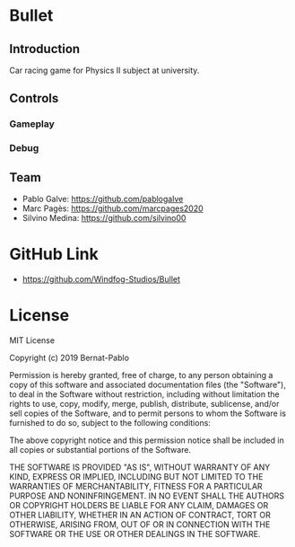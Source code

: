 # Bullet

## Introduction
Car racing game for Physics II subject at university.

## Controls 
### Gameplay

### Debug


## Team
* Pablo Galve: https://github.com/pablogalve
* Marc Pagès: https://github.com/marcpages2020
* Silvino Medina: https://github.com/silvino00


# GitHub Link
* https://github.com/Windfog-Studios/Bullet

# License
MIT License

Copyright (c) 2019 Bernat-Pablo

Permission is hereby granted, free of charge, to any person obtaining a copy
of this software and associated documentation files (the "Software"), to deal
in the Software without restriction, including without limitation the rights
to use, copy, modify, merge, publish, distribute, sublicense, and/or sell
copies of the Software, and to permit persons to whom the Software is
furnished to do so, subject to the following conditions:

The above copyright notice and this permission notice shall be included in all
copies or substantial portions of the Software.

THE SOFTWARE IS PROVIDED "AS IS", WITHOUT WARRANTY OF ANY KIND, EXPRESS OR
IMPLIED, INCLUDING BUT NOT LIMITED TO THE WARRANTIES OF MERCHANTABILITY,
FITNESS FOR A PARTICULAR PURPOSE AND NONINFRINGEMENT. IN NO EVENT SHALL THE
AUTHORS OR COPYRIGHT HOLDERS BE LIABLE FOR ANY CLAIM, DAMAGES OR OTHER
LIABILITY, WHETHER IN AN ACTION OF CONTRACT, TORT OR OTHERWISE, ARISING FROM,
OUT OF OR IN CONNECTION WITH THE SOFTWARE OR THE USE OR OTHER DEALINGS IN THE
SOFTWARE.
